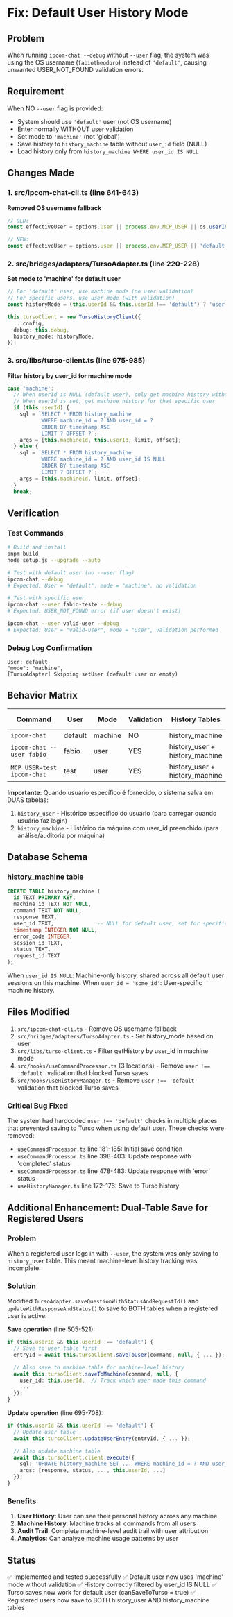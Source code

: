 # Fix: Default User History Mode

## Problem
When running `ipcom-chat --debug` without `--user` flag, the system was using the OS username (`fabiotheodoro`) instead of `'default'`, causing unwanted USER_NOT_FOUND validation errors.

## Requirement
When NO `--user` flag is provided:
- System should use `'default'` user (not OS username)
- Enter normally WITHOUT user validation
- Set mode to `'machine'` (not 'global')
- Save history to `history_machine` table without `user_id` field (NULL)
- Load history only from `history_machine WHERE user_id IS NULL`

## Changes Made

### 1. src/ipcom-chat-cli.ts (line 641-643)
**Removed OS username fallback**
```typescript
// OLD:
const effectiveUser = options.user || process.env.MCP_USER || os.userInfo().username || 'default';

// NEW:
const effectiveUser = options.user || process.env.MCP_USER || 'default';
```

### 2. src/bridges/adapters/TursoAdapter.ts (line 220-228)
**Set mode to 'machine' for default user**
```typescript
// For 'default' user, use machine mode (no user validation)
// For specific users, use user mode (with validation)
const historyMode = (this.userId && this.userId !== 'default') ? 'user' : 'machine';

this.tursoClient = new TursoHistoryClient({
  ...config,
  debug: this.debug,
  history_mode: historyMode,
});
```

### 3. src/libs/turso-client.ts (line 975-985)
**Filter history by user_id for machine mode**
```typescript
case 'machine':
  // When userId is NULL (default user), only get machine history without user_id
  // When userId is set, get machine history for that specific user
  if (this.userId) {
    sql = `SELECT * FROM history_machine
           WHERE machine_id = ? AND user_id = ?
           ORDER BY timestamp ASC
           LIMIT ? OFFSET ?`;
    args = [this.machineId, this.userId, limit, offset];
  } else {
    sql = `SELECT * FROM history_machine
           WHERE machine_id = ? AND user_id IS NULL
           ORDER BY timestamp ASC
           LIMIT ? OFFSET ?`;
    args = [this.machineId, limit, offset];
  }
  break;
```

## Verification

### Test Commands
```bash
# Build and install
pnpm build
node setup.js --upgrade --auto

# Test with default user (no --user flag)
ipcom-chat --debug
# Expected: User = "default", mode = "machine", no validation

# Test with specific user
ipcom-chat --user fabio-teste --debug
# Expected: USER_NOT_FOUND error (if user doesn't exist)

ipcom-chat --user valid-user --debug
# Expected: User = "valid-user", mode = "user", validation performed
```

### Debug Log Confirmation
```
User: default
"mode": "machine",
[TursoAdapter] Skipping setUser (default user or empty)
```

## Behavior Matrix

| Command | User | Mode | Validation | History Tables | user_id Value |
|---------|------|------|------------|----------------|---------------|
| `ipcom-chat` | default | machine | NO | history_machine | NULL |
| `ipcom-chat --user fabio` | fabio | user | YES | history_user + history_machine | 'fabio_id' |
| `MCP_USER=test ipcom-chat` | test | user | YES | history_user + history_machine | 'test_id' |

**Importante**: Quando usuário específico é fornecido, o sistema salva em DUAS tabelas:
1. `history_user` - Histórico específico do usuário (para carregar quando usuário faz login)
2. `history_machine` - Histórico da máquina com user_id preenchido (para análise/auditoria por máquina)

## Database Schema

### history_machine table
```sql
CREATE TABLE history_machine (
  id TEXT PRIMARY KEY,
  machine_id TEXT NOT NULL,
  command TEXT NOT NULL,
  response TEXT,
  user_id TEXT,              -- NULL for default user, set for specific users
  timestamp INTEGER NOT NULL,
  error_code INTEGER,
  session_id TEXT,
  status TEXT,
  request_id TEXT
);
```

When `user_id IS NULL`: Machine-only history, shared across all default user sessions on this machine.
When `user_id = 'some_id'`: User-specific machine history.

## Files Modified
1. `src/ipcom-chat-cli.ts` - Remove OS username fallback
2. `src/bridges/adapters/TursoAdapter.ts` - Set history_mode based on user
3. `src/libs/turso-client.ts` - Filter getHistory by user_id in machine mode
4. `src/hooks/useCommandProcessor.ts` (3 locations) - Remove `user !== 'default'` validation that blocked Turso saves
5. `src/hooks/useHistoryManager.ts` - Remove `user !== 'default'` validation that blocked Turso saves

### Critical Bug Fixed
The system had hardcoded `user !== 'default'` checks in multiple places that prevented saving to Turso when using default user. These checks were removed:

- `useCommandProcessor.ts` line 181-185: Initial save condition
- `useCommandProcessor.ts` line 398-403: Update response with 'completed' status
- `useCommandProcessor.ts` line 478-483: Update response with 'error' status
- `useHistoryManager.ts` line 172-176: Save to Turso history

## Additional Enhancement: Dual-Table Save for Registered Users

### Problem
When a registered user logs in with `--user`, the system was only saving to `history_user` table. This meant machine-level history tracking was incomplete.

### Solution
Modified `TursoAdapter.saveQuestionWithStatusAndRequestId()` and `updateWithResponseAndStatus()` to save to BOTH tables when a registered user is active:

**Save operation** (line 505-521):
```typescript
if (this.userId && this.userId !== 'default') {
  // Save to user table first
  entryId = await this.tursoClient.saveToUser(command, null, { ... });

  // Also save to machine table for machine-level history
  await this.tursoClient.saveToMachine(command, null, {
    user_id: this.userId,  // Track which user made this command
    ...
  });
}
```

**Update operation** (line 695-708):
```typescript
if (this.userId && this.userId !== 'default') {
  // Update user table
  await this.tursoClient.updateUserEntry(entryId, { ... });

  // Also update machine table
  await this.tursoClient.client.execute({
    sql: 'UPDATE history_machine SET ... WHERE machine_id = ? AND user_id = ? ...',
    args: [response, status, ..., this.userId, ...]
  });
}
```

### Benefits
1. **User History**: User can see their personal history across any machine
2. **Machine History**: Machine tracks all commands from all users
3. **Audit Trail**: Complete machine-level audit trail with user attribution
4. **Analytics**: Can analyze machine usage patterns by user

## Status
✅ Implemented and tested successfully
✅ Default user now uses 'machine' mode without validation
✅ History correctly filtered by user_id IS NULL
✅ Turso saves now work for default user (canSaveToTurso = true)
✅ Registered users now save to BOTH history_user AND history_machine tables
